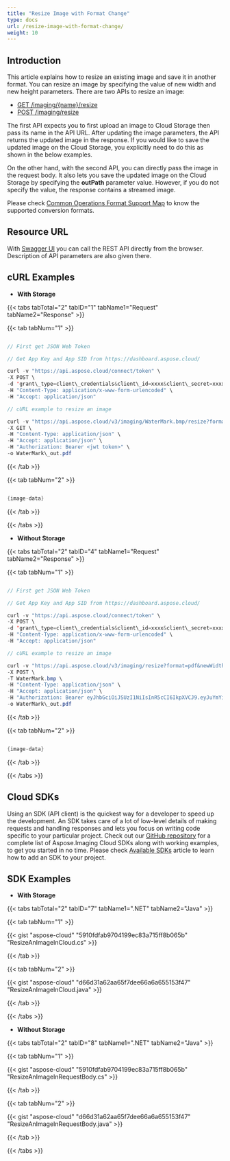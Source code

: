 ```yaml
---
title: "Resize Image with Format Change"
type: docs
url: /resize-image-with-format-change/
weight: 10
---
```


## **Introduction**
This article explains how to resize an existing image and save it in another format. You can resize an image by specifying the value of new width and new height parameters. There are two APIs to resize an image:

- [GET /imaging/{name}/resize](https://apireference.aspose.cloud/imaging/#/Resize/ResizeImage)
- [POST /imaging/resize](https://apireference.aspose.cloud/imaging/#/Resize/CreateResizedImage)

The first API expects you to first upload an image to Cloud Storage then pass its name in the API URL. After updating the image parameters, the API returns the updated image in the response. If you would like to save the updated image on the Cloud Storage, you explicitly need to do this as shown in the below examples.

On the other hand, with the second API, you can directly pass the image in the request body. It also lets you save the updated image on the Cloud Storage by specifying the **outPath** parameter value. However, if you do not specify the value, the response contains a streamed image.

Please check [Common Operations Format Support Map](/supported-file-formats/#supportedfileformats-resize) to know the supported conversion formats.
## **Resource URL**
With [Swagger UI](https://apireference.aspose.cloud/imaging/#/Resize) you can call the REST API directly from the browser. Description of API parameters are also given there.
## **cURL Examples**
- **With Storage**

{{< tabs tabTotal="2" tabID="1" tabName1="Request" tabName2="Response" >}}

{{< tab tabNum="1" >}}

```java

// First get JSON Web Token

// Get App Key and App SID from https://dashboard.aspose.cloud/

curl -v "https://api.aspose.cloud/connect/token" \
-X POST \
-d 'grant\_type=client\_credentials&client\_id=xxxx&client\_secret=xxxx' \
-H "Content-Type: application/x-www-form-urlencoded" \
-H "Accept: application/json"

// cURL example to resize an image

curl -v "https://api.aspose.cloud/v3/imaging/WaterMark.bmp/resize?format=pdf&newWidth=400&newHeight=400" \
-X GET \
-H "Content-Type: application/json" \
-H "Accept: application/json" \
-H "Authorization: Bearer <jwt token>" \
-o WaterMark\_out.pdf

```

{{< /tab >}}

{{< tab tabNum="2" >}}

```java

{image-data}

```

{{< /tab >}}

{{< /tabs >}}

- **Without Storage**

{{< tabs tabTotal="2" tabID="4" tabName1="Request" tabName2="Response" >}}

{{< tab tabNum="1" >}}

```java

// First get JSON Web Token

// Get App Key and App SID from https://dashboard.aspose.cloud/

curl -v "https://api.aspose.cloud/connect/token" \
-X POST \
-d 'grant\_type=client\_credentials&client\_id=xxxx&client\_secret=xxxx' \
-H "Content-Type: application/x-www-form-urlencoded" \
-H "Accept: application/json"

// cURL example to resize an image

curl -v "https://api.aspose.cloud/v3/imaging/resize?format=pdf&newWidth=400&newHeight=400" \
-X POST \
-T WaterMark.bmp \
-H "Content-Type: application/json" \
-H "Accept: application/json" \
-H "Authorization: Bearer eyJhbGciOiJSUzI1NiIsInR5cCI6IkpXVCJ9.eyJuYmYiOjE1NTY3OTc0MzQsImV4cCI6MTU1Njg4MzgzNCwiaXNzIjoiaHR0cHM6Ly9hcGkuYXNwb3NlLmNsb3VkIiwiYXVkIjpbImh0dHBzOi8vYXBpLmFzcG9zZS5jbG91ZC9yZXNvdXJjZXMiLCJhcGkucGxhdGZvcm0iLCJhcGkucHJvZHVjdHMiXSwiY2xpZW50X2lkIjoiQjAxQTE1RTUtMUI4My00QjlBLThFQjMtMEYyQkZBNkFDNzY2Iiwic2NvcGUiOlsiYXBpLnBsYXRmb3JtIiwiYXBpLnByb2R1Y3RzIl19.Z2JrRPVvfRgbpER0tgz2216pSVLr\_2OLFfUtniyIHGz3EXkDCE\_Mo3EeY\_vavhp5xU2q7H6UDaHILxl86ZZs\_1gBEvRaEIbTrh65HjWafH61GReFgXyUYWIYjJK6C428KEU1as4yZNn98StB8X9lFGor4s6aGwhzbJQsowSKJb3eH\_3nmcmfw1OgvJVLSUw8yf9VI\_2Jfj6\_qqzp-ICNvMGMnJAfZkcp0PP3KtzXytf-bQFnwFpvdSKBwbm03kaYbSwdMnPDKLG1OwWXx5bkIpaRL9SuvqDs8Bmy3gjylJdOUB7\_OlB2dCVrSa-e46TBvOjxHJsPpe0S6MuI0POmow" \
-o WaterMark\_out.pdf

```

{{< /tab >}}

{{< tab tabNum="2" >}}

```java

{image-data}

```

{{< /tab >}}

{{< /tabs >}}
## **Cloud SDKs**
Using an SDK (API client) is the quickest way for a developer to speed up the development. An SDK takes care of a lot of low-level details of making requests and handling responses and lets you focus on writing code specific to your particular project. Check out our [GitHub repository](https://github.com/aspose-imaging-cloud) for a complete list of Aspose.Imaging Cloud SDKs along with working examples, to get you started in no time. Please check [Available SDKs](/available-sdks/) article to learn how to add an SDK to your project.
## **SDK Examples**
- **With Storage**

{{< tabs tabTotal="2" tabID="7" tabName1=".NET" tabName2="Java" >}}

{{< tab tabNum="1" >}}

{{< gist "aspose-cloud" "5910fdfab9704199ec83a715ff8b065b" "ResizeAnImageInCloud.cs" >}}

{{< /tab >}}

{{< tab tabNum="2" >}}

{{< gist "aspose-cloud" "d66d31a62aa65f7dee66a6a655153f47" "ResizeAnImageInCloud.java" >}}

{{< /tab >}}

{{< /tabs >}}

- **Without Storage**

{{< tabs tabTotal="2" tabID="8" tabName1=".NET" tabName2="Java" >}}

{{< tab tabNum="1" >}}

{{< gist "aspose-cloud" "5910fdfab9704199ec83a715ff8b065b" "ResizeAnImageInRequestBody.cs" >}}

{{< /tab >}}

{{< tab tabNum="2" >}}



{{< gist "aspose-cloud" "d66d31a62aa65f7dee66a6a655153f47" "ResizeAnImageInRequestBody.java" >}}

{{< /tab >}}

{{< /tabs >}}
